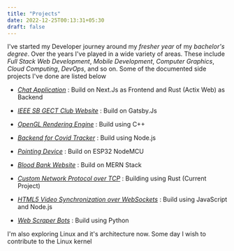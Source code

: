 ```yaml
---
title: "Projects"
date: 2022-12-25T00:13:31+05:30
draft: false
---
```


I've started my Developer journey around my *fresher year* of my *bachelor's degree*. Over the years I've played in a wide variety of areas. These include *Full Stack Web Development*, *Mobile Development*, *Computer Graphics*, *Cloud Computing*, *DevOps*, and so on. Some of the documented side projects I've done are listed below

+ [*Chat Application*](/project/rumble) : Build on Next.Js as Frontend and Rust (Actix Web) as Backend

+ [*IEEE SB GECT Club Website*](/project/ieee-website) : Build on Gatsby.Js

+ [*OpenGL Rendering Engine*](/project/rendering-engine) : Build using C++

+ [*Backend for Covid Tracker*](/project/covid-focus) : Build using Node.js

+ [*Pointing Device*](/project/coordinox) : Build on ESP32 NodeMCU

+ [*Blood Bank Website*](/project/blood-bank) : Build on MERN Stack

+ [*Custom Network Protocol over TCP*](/project/synchro-protocol) : Building using Rust (Current Project)

+ [*HTML5 Video Synchronization over WebSockets*](/project/binge-watch) : Build using JavaScript and Node.js

+ [*Web Scraper Bots*](/project/web-scrapers) : Build using Python

I'm also exploring Linux and it's architecture now. Some day I wish to contribute to the Linux kernel
